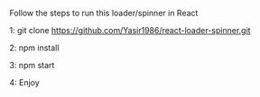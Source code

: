 Follow the steps to run this loader/spinner in React

1: git clone https://github.com/Yasir1986/react-loader-spinner.git

2: npm install

3: npm start

4: Enjoy 
